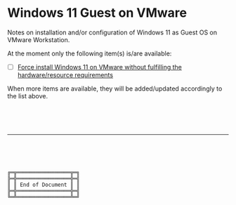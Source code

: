 # Windows 11 Guest on VMware

Notes on installation and/or configuration of Windows 11 as Guest OS on VMware Workstation.

At the moment only the following item(s) is/are available:
- [ ] [Force install Windows 11 on VMware without fulfilling the hardware/resource requirements](Force-Install)

When more items are available, they will be added/updated accordingly to the list above.



<br><br><br>

***

<br><br><br>
```
╔═╦═════════════════╦═╗
╠═╬═════════════════╬═╣
║ ║ End of Document ║ ║
╠═╬═════════════════╬═╣
╚═╩═════════════════╩═╝
```
<br><br><br>


